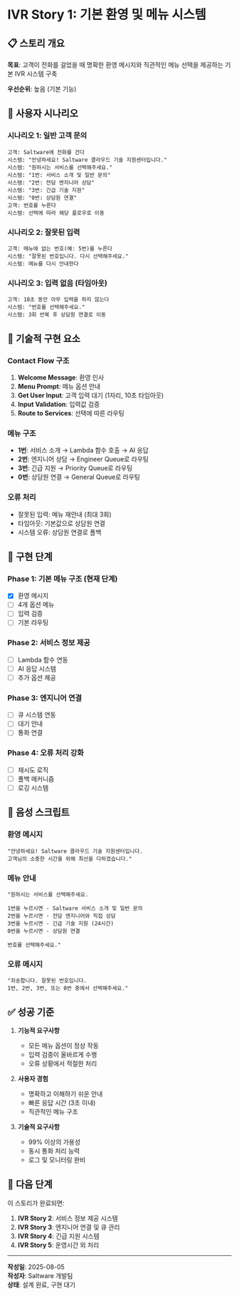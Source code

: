 # IVR Story 1: 기본 환영 및 메뉴 시스템

## 📋 스토리 개요

**목표**: 고객이 전화를 걸었을 때 명확한 환영 메시지와 직관적인 메뉴 선택을 제공하는 기본 IVR 시스템 구축

**우선순위**: 높음 (기본 기능)

## 🎯 사용자 시나리오

### 시나리오 1: 일반 고객 문의
```
고객: Saltware에 전화를 건다
시스템: "안녕하세요! Saltware 클라우드 기술 지원센터입니다."
시스템: "원하시는 서비스를 선택해주세요."
시스템: "1번: 서비스 소개 및 일반 문의"
시스템: "2번: 전담 엔지니어 상담"
시스템: "3번: 긴급 기술 지원"
시스템: "0번: 상담원 연결"
고객: 번호를 누른다
시스템: 선택에 따라 해당 플로우로 이동
```

### 시나리오 2: 잘못된 입력
```
고객: 메뉴에 없는 번호(예: 5번)를 누른다
시스템: "잘못된 번호입니다. 다시 선택해주세요."
시스템: 메뉴를 다시 안내한다
```

### 시나리오 3: 입력 없음 (타임아웃)
```
고객: 10초 동안 아무 입력을 하지 않는다
시스템: "번호를 선택해주세요."
시스템: 3회 반복 후 상담원 연결로 이동
```

## 🔧 기술적 구현 요소

### Contact Flow 구조
1. **Welcome Message**: 환영 인사
2. **Menu Prompt**: 메뉴 옵션 안내
3. **Get User Input**: 고객 입력 대기 (1자리, 10초 타임아웃)
4. **Input Validation**: 입력값 검증
5. **Route to Services**: 선택에 따른 라우팅

### 메뉴 구조
- **1번**: 서비스 소개 → Lambda 함수 호출 → AI 응답
- **2번**: 엔지니어 상담 → Engineer Queue로 라우팅
- **3번**: 긴급 지원 → Priority Queue로 라우팅
- **0번**: 상담원 연결 → General Queue로 라우팅

### 오류 처리
- 잘못된 입력: 메뉴 재안내 (최대 3회)
- 타임아웃: 기본값으로 상담원 연결
- 시스템 오류: 상담원 연결로 폴백

## 📝 구현 단계

### Phase 1: 기본 메뉴 구조 (현재 단계)
- [x] 환영 메시지
- [ ] 4개 옵션 메뉴
- [ ] 입력 검증
- [ ] 기본 라우팅

### Phase 2: 서비스 정보 제공
- [ ] Lambda 함수 연동
- [ ] AI 응답 시스템
- [ ] 추가 옵션 제공

### Phase 3: 엔지니어 연결
- [ ] 큐 시스템 연동
- [ ] 대기 안내
- [ ] 통화 연결

### Phase 4: 오류 처리 강화
- [ ] 재시도 로직
- [ ] 폴백 메커니즘
- [ ] 로깅 시스템

## 🎵 음성 스크립트

### 환영 메시지
```
"안녕하세요! Saltware 클라우드 기술 지원센터입니다. 
고객님의 소중한 시간을 위해 최선을 다하겠습니다."
```

### 메뉴 안내
```
"원하시는 서비스를 선택해주세요.

1번을 누르시면 - Saltware 서비스 소개 및 일반 문의
2번을 누르시면 - 전담 엔지니어와 직접 상담
3번을 누르시면 - 긴급 기술 지원 (24시간)
0번을 누르시면 - 상담원 연결

번호를 선택해주세요."
```

### 오류 메시지
```
"죄송합니다. 잘못된 번호입니다. 
1번, 2번, 3번, 또는 0번 중에서 선택해주세요."
```

## ✅ 성공 기준

1. **기능적 요구사항**
   - 모든 메뉴 옵션이 정상 작동
   - 입력 검증이 올바르게 수행
   - 오류 상황에서 적절한 처리

2. **사용자 경험**
   - 명확하고 이해하기 쉬운 안내
   - 빠른 응답 시간 (3초 이내)
   - 직관적인 메뉴 구조

3. **기술적 요구사항**
   - 99% 이상의 가용성
   - 동시 통화 처리 능력
   - 로그 및 모니터링 완비

## 🚀 다음 단계

이 스토리가 완료되면:
1. **IVR Story 2**: 서비스 정보 제공 시스템
2. **IVR Story 3**: 엔지니어 연결 및 큐 관리
3. **IVR Story 4**: 긴급 지원 시스템
4. **IVR Story 5**: 운영시간 외 처리

---

**작성일**: 2025-08-05  
**작성자**: Saltware 개발팀  
**상태**: 설계 완료, 구현 대기